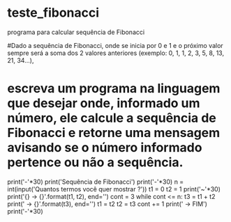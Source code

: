# teste_fibonacci
programa para calcular sequência de Fibonacci

#Dado a sequência de Fibonacci, onde se inicia por 0 e 1 e o próximo valor sempre será a soma dos 2 valores anteriores (exemplo: 0, 1, 1, 2, 3, 5, 8, 13, 21, 34...),                                                                                                         
# escreva um programa na linguagem que desejar onde, informado um número, ele calcule a sequência de Fibonacci e retorne uma mensagem avisando se o número informado pertence ou não a sequência.



print('-'*30)
print('Sequência de Fibonacci')
print('-'*30)
n = int(input('Quantos termos você quer mostrar ?'))
t1 = 0
t2 = 1
print('~'*30)
print('{} -> {}'.format(t1, t2), end='')
cont = 3
while cont <= n:
   t3 = t1 + t2
   print(' -> {}'.format(t3), end='')
   t1 = t2
   t2 = t3
   cont += 1
print(' -> FIM')
print('-'*30)
